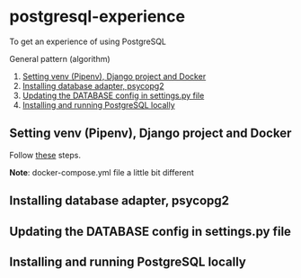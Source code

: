 # postgresql-experience
To get an experience of using PostgreSQL

General pattern (algorithm)
1. [Setting venv (Pipenv), Django project and Docker](#setting-venv-(pipenv)-django-project-and-docker)
2. [Installing database adapter, psycopg2](installing-database-adapter-psycopg2)
3. [Updating the DATABASE config in settings.py file](updating-the-database-config-in-settings.py-file)
4. [Installing and running PostgreSQL locally](installing-and-running-postgresql-locally)

## Setting venv (Pipenv), Django project and Docker
Follow [these](https://github.com/bekzodbuyukov/docker-experience) steps.

**Note**: docker-compose.yml file a little bit different

## Installing database adapter, psycopg2

## Updating the DATABASE config in settings.py file

## Installing and running PostgreSQL locally
